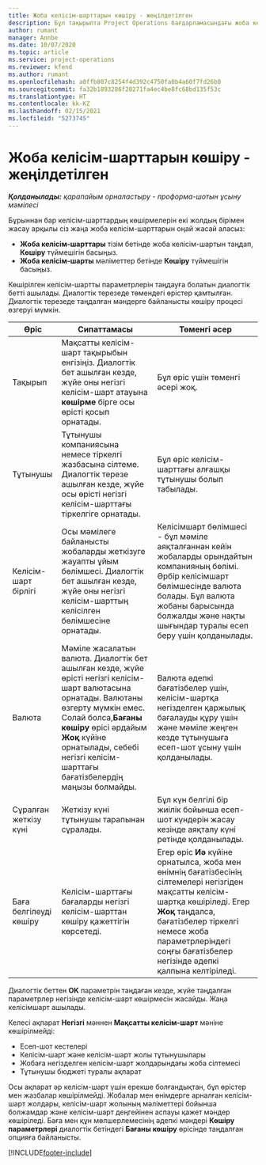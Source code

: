 ```yaml
---
title: Жоба келісім-шарттарын көшіру - жеңілдетілген
description: Бұл тақырыпта Project Operations бағдарламасындағы жоба келісім-шарттарын көшіру туралы ақпарат берілген.
author: rumant
manager: Annbe
ms.date: 10/07/2020
ms.topic: article
ms.service: project-operations
ms.reviewer: kfend
ms.author: rumant
ms.openlocfilehash: a0ffb807c8254f4d392c4750fa0b4a60f7fd26b0
ms.sourcegitcommit: fa32b1893286f20271fa4ec4be8fc68bd135f53c
ms.translationtype: HT
ms.contentlocale: kk-KZ
ms.lasthandoff: 02/15/2021
ms.locfileid: "5273745"
---
```

# <a name="copy-project-contracts---lite"></a>Жоба келісім-шарттарын көшіру - жеңілдетілген

_**Қолданылады:** қарапайым орналастыру - проформа-шотын ұсыну мәмілесі_

Бұрыннан бар келісім-шарттардың көшірмелерін екі жолдың бірімен жасау арқылы сіз жаңа жоба келісім-шарттарын оңай жасай аласыз: 

  - **Жоба келісім-шарттары** тізім бетінде жоба келісім-шартын таңдап, **Көшіру** түймешігін басыңыз.
  - **Жоба келісім-шарты** мәліметтер бетінде **Көшіру** түймешігін басыңыз.

Көшірілген келісім-шартты параметрлерін таңдауға болатын диалогтік бетті ашылады. Диалогтік терезеде төмендегі өрістер қамтылған. Диалогтік терезеде таңдалған мәндерге байланысты көшіру процесі өзгеруі мүмкін.

| **Өріс** | **Сипаттамасы** | **Төменгі әсер** |
| --- | --- | --- |
| Тақырып | Мақсатты келісім-шарт тақырыбын енгізіңіз. Диалогтік бет ашылған кезде, жүйе оны негізгі келісім-шарт атауына **көшірме** бірге осы өрісті қосып орнатады. | Бұл өріс үшін төменгі әсері жоқ. |
| Тұтынушы | Тұтынушы компаниясына немесе тіркелгі жазбасына сілтеме. Диалогтік терезе ашылған кезде, жүйе осы өрісті негізгі келісім-шарттағы тіркелгіге орнатады. | Бұл өріс келісім-шарттағы алғашқы тұтынушы болып табылады. |
| Келісім-шарт бірлігі | Осы мәмілеге байланысты жобаларды жеткізуге жауапты ұйым бөлімшесі. Диалогтік бет ашылған кезде, жүйе оны негізгі келісім-шарттың келісілген бөлімшесіне орнатады. | Келісімшарт бөлімшесі - бұл мәміле аяқталғаннан кейін жобаларды орындайтын компанияның бөлімі. Әрбір келісімшарт бөлімшесінде валюта болады. Бұл валюта жобаны барысында болжалды және нақты шығындар туралы есеп беру үшін қолданылады. |
| Валюта | Мәміле жасалатын валюта. Диалогтік бет ашылған кезде, жүйе өрісті негізгі келісім-шарт валютасына орнатады. Валютаны өзгерту мүмкін емес. Солай болса,**Бағаны көшіру** өрісі әрдайым **Жоқ** күйіне орнатылады, себебі негізгі келісім-шарттағы бағатізбелердің маңызы болмайды. | Валюта әдепкі бағатізбелер үшін, келісім-шартқа негізделген қаржылық бағалауды құру үшін және мәміле жеңген кезде тұтынушыға есеп-шот ұсыну үшін қолданылады. |
| Сұралған жеткізу күні | Жеткізу күні тұтынушы тарапынан сұралады. | Бұл күн белгілі бір жиілік бойынша есеп-шот күндерін жасау кезінде аяқталу күні ретінде қолданылады. |
| Баға белгілеуді көшіру | Келісім-шарттағы бағаларды негізгі келісім-шарттан көшіру қажеттігін көрсетеді. | Егер өріс **Иә** күйіне орнатылса, жоба мен өнімнің бағатізбесінің сілтемелері негізгіден мақсатты келісім-шартқа көшіріледі. Егер **Жоқ** таңдалса, бағатізбелер тіркелгі немесе жоба параметрлеріндегі соңғы бағатізбелер негізінде әдепкі қалпына келтіріледі. |

Диалогтік беттен **OK** параметрін таңдаған кезде, жүйе таңдалған параметрлер негізінде келісім-шарт көшірмесін жасайды. Жаңа келісімшарт ашылады.

Келесі ақпарат **Негізгі** мәннен **Мақсатты келісім-шарт** мәніне көшірілмейді:

  - Есеп-шот кестелері
  - Келісім-шарт және келісім-шарт жолы тұтынушылары
  - Жобаға негізделген келісім-шарт жолдарындағы жоба сілтемесі
  - Тұтынушы бюджеті туралы ақпарат

Осы ақпарат әр келісім-шарт үшін ерекше болғандықтан, бұл өрістер мен жазбалар көшірілмейді. Жобалар мен өнімдерге арналған келісім-шарт жолдары, келісім-шарт жолының мәліметтері бойынша болжамдар және келісім-шарт деңгейінен аспауы қажет мәндер көшіріледі. Баға мен құн мөлшерлемесінің әдепкі мәндері **Көшіру параметрлері** диалогтік бетіндегі **Бағаны көшіру** өрісінде таңдалған опцияға байланысты.


[!INCLUDE[footer-include](../../includes/footer-banner.md)]